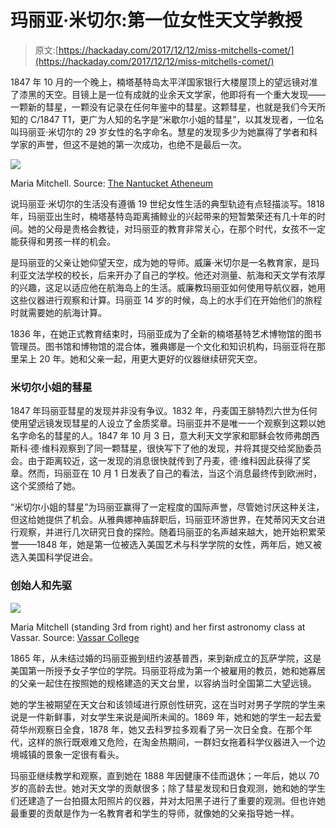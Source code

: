 # 玛丽亚·米切尔:第一位女性天文学教授

> 原文:[https://hackaday.com/2017/12/12/miss-mitchells-comet/](https://hackaday.com/2017/12/12/miss-mitchells-comet/)

1847 年 10 月的一个晚上，楠塔基特岛太平洋国家银行大楼屋顶上的望远镜对准了漆黑的天空。目镜上是一位有成就的业余天文学家，他即将有一个重大发现——一颗新的彗星，一颗没有记录在任何年鉴中的彗星。这颗彗星，也就是我们今天所知的 C/1847 T1，更广为人知的名字是“米歇尔小姐的彗星”，以其发现者，一位名叫玛丽亚·米切尔的 29 岁女性的名字命名。慧星的发现多少为她赢得了学者和科学家的声誉，但这不是她的第一次成功，也绝不是最后一次。

[![](../Images/63942872cea050e6af96541c76d96a3c.png)](https://hackaday.com/wp-content/uploads/2017/11/maria_mitchell.png)

Maria Mitchell. Source: [The Nantucket Atheneum](https://www.nantucketatheneum.org/)

说玛丽亚·米切尔的生活没有遵循 19 世纪女性生活的典型轨迹有点轻描淡写。1818 年，玛丽亚出生时，楠塔基特岛距离捕鲸业的兴起带来的短暂繁荣还有几十年的时间。她的父母是贵格会教徒，对玛丽亚的教育非常关心，在那个时代，女孩不一定能获得和男孩一样的机会。

是玛丽亚的父亲让她仰望天空，成为她的导师。威廉·米切尔是一名教育家，是玛利亚文法学校的校长，后来开办了自己的学校。他还对测量、航海和天文学有浓厚的兴趣，这足以适应他在航海岛上的生活。威廉教玛丽亚如何使用导航仪器，她用这些仪器进行观察和计算。玛丽亚 14 岁的时候，岛上的水手们在开始他们的旅程时就需要她的航海计算。

1836 年，在她正式教育结束时，玛丽亚成为了全新的楠塔基特艺术博物馆的图书管理员。图书馆和博物馆的混合体，雅典娜是一个文化和知识机构，玛丽亚将在那里呆上 20 年。她和父亲一起，用更大更好的仪器继续研究天空。

### 米切尔小姐的彗星

1847 年玛丽亚彗星的发现并非没有争议。1832 年，丹麦国王腓特烈六世为任何使用望远镜发现彗星的人设立了金质奖章。玛丽亚并不是唯一一个观察到这颗以她名字命名的彗星的人。1847 年 10 月 3 日，意大利天文学家和耶稣会牧师弗朗西斯科·德·维科观察到了同一颗彗星，很快写下了他的发现，并将其提交给奖励委员会。由于距离较近，这一发现的消息很快就传到了丹麦，德·维科因此获得了奖章。然而，玛丽亚在 10 月 1 日发表了自己的看法，当这个消息最终传到欧洲时，这个奖颁给了她。

“米切尔小姐的彗星”为玛丽亚赢得了一定程度的国际声誉，尽管她讨厌这种关注，但这给她提供了机会。从雅典娜神庙辞职后，玛丽亚环游世界，在梵蒂冈天文台进行观察，并进行几次研究日食的探险。随着玛丽亚的名声越来越大，她开始积累荣誉——1848 年，她是第一位被选入美国艺术与科学学院的女性，两年后，她又被选入美国科学促进会。

### 创始人和先驱

[![](../Images/1378ce5d5cf1d03c5397880e0ba85b7e.png)](https://hackaday.com/wp-content/uploads/2017/11/class.jpg)

Maria Mitchell (standing 3rd from right) and her first astronomy class at Vassar. Source: [Vassar College](https://digitallibrary.vassar.edu/islandora/object/vassar%3A10359)

1865 年，从未结过婚的玛丽亚搬到纽约波基普西，来到新成立的瓦萨学院，这是美国第一所授予女子学位的学院。玛丽亚将成为第一个被雇用的教员，她和她寡居的父亲一起住在按照她的规格建造的天文台里，以容纳当时全国第二大望远镜。

她的学生被期望在天文台和该领域进行原创性研究，这在当时对男子学院的学生来说是一件新鲜事，对女学生来说是闻所未闻的。1869 年，她和她的学生一起去爱荷华州观察日全食，1878 年，她又去科罗拉多观看了另一次日全食。在那个年代，这样的旅行既艰难又危险，在淘金热期间，一群妇女拖着科学仪器进入一个边境城镇的景象一定很有看头。

玛丽亚继续教学和观察，直到她在 1888 年因健康不佳而退休；一年后，她以 70 岁的高龄去世。她对天文学的贡献很多；除了彗星发现和日食观测，她和她的学生们还建造了一台拍摄太阳照片的仪器，并对太阳黑子进行了重要的观测。但也许她最重要的贡献是作为一名教育者和学生的导师，就像她的父亲指导她一样。